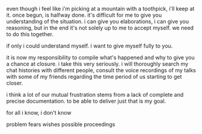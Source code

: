 
even though i feel like i'm picking at a mountain with a toothpick, i'll keep at it. once begun, is halfway done. it's difficult for me to give you understanding of the situation. i can give you elaborations, i can give you reasoning, but in the end it's not solely up to me to accept myself. we need to do this together.

if only i could understand myself. i want to give myself fully to you. 

it is now my responsibility to compile what's happened and why to give you a chance at closure.
i take this very seriously. i will thoroughly search my chat histories with different people, consult the voice recordings of my talks with some of my friends regarding the time period of us starting to get closer.

i think a lot of our mutual frustration stems from a lack of complete and precise documentation. to be able to deliver just that is my goal.











for all i know, i don't know



problem
fears
wishes
possible proceedings



